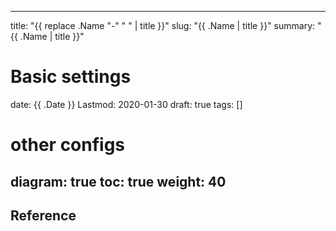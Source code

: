 ______________________________________________________________________

title: "{{ replace .Name "-" " " | title }}"
slug: "{{ .Name | title }}"
summary: "{{ .Name | title }}"

# Basic settings

date: {{ .Date }}
Lastmod: 2020-01-30
draft: true
tags: \[\]

# other configs

## diagram: true toc: true weight: 40

## Reference
